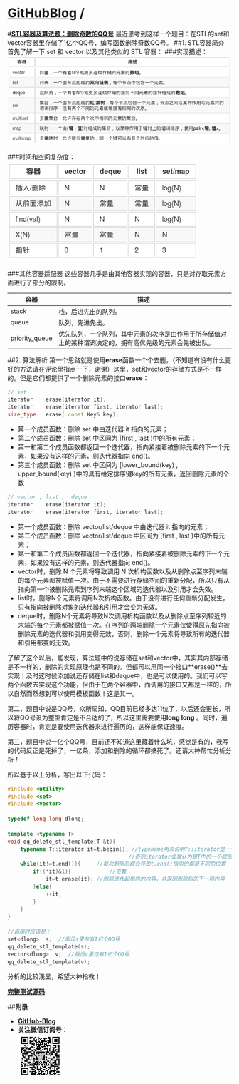 [**GitHubBlog**](https://github.com/bbxytl/bbxytl.github.com/tree/master/blog#home--githubblog) /
=====
#[**STL容器及算法题：删除奇数的QQ号**](https://github.com/bbxytl/Lean_Demos/tree/master/QQ_Delete_STL/STL容器及算法题：删除奇数的QQ号.md#githubblog-)
最近思考到这样一个题目：在STL的set和vector容器里存储了1亿个QQ号，编写函数删除奇数QQ号。
##1. STL容器简介
首先了解一下 set 和 vector 以及其他类似的 STL 容器：
###实现描述：
![](./image-001.png)

###时间和空间复杂度：
![](./image-002.png)

###其他容器适配器
这些容器几乎是由其他容器实现的容器，只是对存取元素方面进行了部分的限制。

容器 | 描述
--|--
stack                     |栈，后进先出的队列。
queue                   |队列，先进先出。
priority_queue     |优先队列，一个队列，其中元素的次序是由作用于所存储值对上的某种谓词决定的，拥有高优先级的元素会先被出队。

##2. 算法解析
第一个思路就是使用**erase**函数一个个去删，（不知道有没有什么更好的方法请在评论里指点一下，谢谢）这里，set和vector的存储方式是不一样的。但是它们都提供了一个删除元素的接口**erase**：   
```cpp
// set
iterator    erase(iterator it);
iterator    erase(iterator first, iterator last);
size_type   erase( const Key& key);
```
- 第一个成员函数：删除 set 中由迭代器 it 指向的元素；
- 第二个成员函数：删除 set 中区间为 [first , last )中的所有元素；
- 第一和第二个成员函数都返回一个迭代器，指向紧接着被删除元素的下一个元素，如果没有这样的元素，则迭代器指向 end()。
- 第三个成员函数：删除 set 中区间为 [lower_bound(key) , upper_bound(key) )中的具有给定排序键key的所有元素，返回删除元素的个数

```cpp
// vector , list ,  deque
iterator    erase(iterator it);
iterator    erase(iterator first, iterator last);
```
- 第一个成员函数：删除 vector/list/deque 中由迭代器 it 指向的元素；
- 第二个成员函数：删除 vector/list/deque 中区间为 [first , last )中的所有元素；
- 第一和第二个成员函数都返回一个迭代器，指向紧接着被删除元素的下一个元素，如果没有这样的元素，则迭代器指向 end()。
- vector时，删除 N 个元素将导致调用 N 次析构函数以及从删除点至序列末端的每个元素都被赋值一次。由于不需要进行存储空间的重新分配，所以只有从指向第一个被删除元素到序列末端这个区域的迭代器以及引用才会失效。
- list时，删除N个元素将调用N次析构函数。由于没有进行任何重新分配发生，只有指向被删除对象的迭代器和引用才会变为无效。
- deque时，删除N个元素将导致N次调用析构函数以及从删除点至序列较近的末端的每个元素都被赋值一次。在序列的两端删除一个元素仅使得原先指向被删除元素的迭代器和引用变得无效，否则，删除一个元素将导致所有的迭代器和引用都变的无效。

了解了这个以后，能发现，算法题中的说存储在set和vector中，其实其内部存储是不一样的，删除的实现原理也是不同的。但都可以用同一个接口**erase()**去实现！及时这时候添加说还存储在list和deque中，也是可以使用的。我们可以写两个函数去实现这个功能，但由于在两个容器中，而调用的接口又都是一样的，所以自然而然想到可以使用模板函数！这是其一。

第二，题目中说是QQ号，众所周知，QQ目前已经多达11位了，以后还会更长，所以将QQ号设为整型肯定是不合适的了，所以这里需要使用**long long** 。同时，遍历容器时，肯定是要使用迭代器来进行遍历的，这样能保证速度。

第三，题目中说一亿个QQ号，目前还不知道这里藏着什么坑，感觉是有的，我写的代码反正是死掉了，一亿条，添加和删除的循环都搞死了。还请大神帮忙分析分析！

所以基于以上分析，写出以下代码：
```cpp
#include <utility>
#include <set>
#include <vector>

typedef long long dlong;

template <typename T>
void qq_delete_stl_template(T &t){
    typename T::iterator it=t.begin(); //typename用来说明T::iterator是一个类型，
                                      //否则iterator会被认为是T中的一个成员变量
    while(it!=t.end()){     //每次删除后都会导致t.end()指向的都是不同的位置
        if((*it)&1){            //奇数
            it=t.erase(it); //删除迭代起指向的内容，并返回删除后的下一项内容
        }else{
            ++it;
        }
    }
}

//调用时应该是：
set<dlong>  s;  //假设s里存有1亿个QQ号
qq_delete_stl_template(s);
vector<dlong>  v;  //假设v里存有1亿个QQ号
qq_delete_stl_template(v);
```
分析的比较浅显，希望大神指教！

[**完整测试源码**](./qq\_delete\_stl\_template.cpp)

            

##**附录**
- **[GitHub-Blog](http://bbxytl.github.io/)**
- **关注微信订阅号**：     
    ![关注微信订阅号](https://github.com/bbxytl/bbxytl.github.com/blob/master/blog/pages/images/qrcodes/qrcode_100.jpg)



